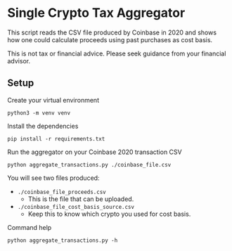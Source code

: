# Single Crypto Tax Aggregator

This script reads the CSV file produced by Coinbase in 2020 and shows how one could calculate proceeds using past purchases as cost basis.

This is not tax or financial advice. Please seek guidance from your financial advisor.

## Setup

Create your virtual environment

`python3 -m venv venv`

Install the dependencies

`pip install -r requirements.txt`


Run the aggregator on your Coinbase 2020 transaction CSV

`python aggregate_transactions.py ./coinbase_file.csv`

You will see two files produced:

- `./coinbase_file_proceeds.csv`
  - This is the file that can be uploaded.
- `./coinbase_file_cost_basis_source.csv`
  - Keep this to know which crypto you used for cost basis.

Command help

`python aggregate_transactions.py -h`

